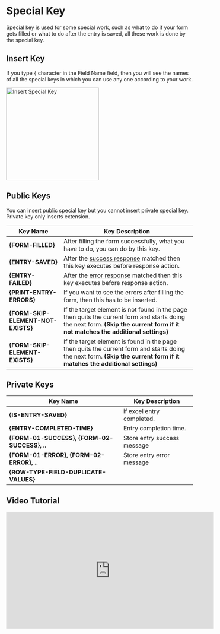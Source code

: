 # Special Key

Special key is used for some special work, such as what to do if your form gets filled or what to do after the entry is saved, all these work is done by the special key.

## Insert Key

If you type `{` character in the Field Name field, then you will see the names of all the special keys in which you can use any one according to your work.

<img src="/image/insert-special-key.png" width="250" height="250" alt="Insert Special Key">

## Public Keys

You can insert public special key but you cannot insert private special key. Private key only inserts extension.

| Key Name                           | Key Description                                                                                                                                                                  |
| ---------------------------------- | -------------------------------------------------------------------------------------------------------------------------------------------------------------------------------- |
| **{FORM-FILLED}**                  | After filling the form successfully, what you have to do, you can do by this key.                                                                                                |
| **{ENTRY-SAVED}**                  | After the [success response](form-response/form-success-response) matched then this key executes before response action.                                                    |
| **{ENTRY-FAILED}**                 | After the [error response](form-response/form-error-response) matched then this key executes before response action.                                                        |
| **{PRINT-ENTRY-ERRORS}**           | If you want to see the errors after filling the form, then this has to be inserted.                                                                                              |
| **{FORM-SKIP-ELEMENT-NOT-EXISTS}** | If the target element is not found in the page then quits the current form and starts doing the next form. **(Skip the current form if it not matches the additional settings)** |
| **{FORM-SKIP-ELEMENT-EXISTS}**     | If the target element is found in the page then quits the current form and starts doing the next form. **(Skip the current form if it matches the additional settings)**         |

## Private Keys

| Key Name                                     | Key Description             |
| -------------------------------------------- | --------------------------- |
| **{IS-ENTRY-SAVED}**                         | if excel entry completed.   |
| **{ENTRY-COMPLETED-TIME}**                   | Entry completion time.      |
| **{FORM-01-SUCCESS}, {FORM-02-SUCCESS}, ..** | Store entry success message |
| **{FORM-01-ERROR}, {FORM-02-ERROR}, ..**     | Store entry error message   |
| **{ROW-TYPE-FIELD-DUPLICATE-VALUES}**        |                             |

## Video Tutorial

<iframe width="560" height="315" title="youtube" src="https://www.youtube.com/embed/e_WQzWbCj40" frameborder="0" allow="accelerometer; autoplay; clipboard-write; encrypted-media; gyroscope; picture-in-picture" allowfullscreen></iframe>
<br>
